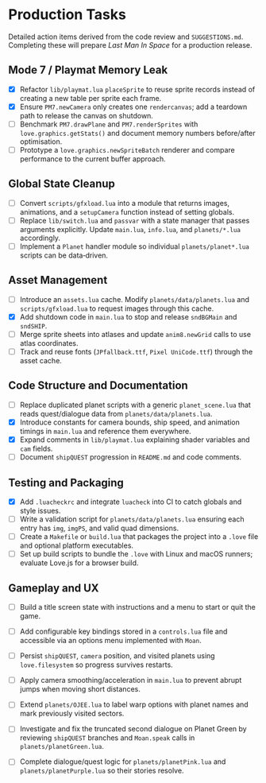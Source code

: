 # Production Tasks

Detailed action items derived from the code review and `SUGGESTIONS.md`.  Completing these will prepare *Last Man In Space* for a production release.

## Mode 7 / Playmat Memory Leak
- [x] Refactor `lib/playmat.lua` `placeSprite` to reuse sprite records instead of creating a new table per sprite each frame.
- [x] Ensure `PM7.newCamera` only creates one `rendercanvas`; add a teardown path to release the canvas on shutdown.
- [ ] Benchmark `PM7.drawPlane` and `PM7.renderSprites` with `love.graphics.getStats()` and document memory numbers before/after optimisation.
- [ ] Prototype a `love.graphics.newSpriteBatch` renderer and compare performance to the current buffer approach.

## Global State Cleanup
- [ ] Convert `scripts/gfxload.lua` into a module that returns images, animations, and a `setupCamera` function instead of setting globals.
- [ ] Replace `lib/switch.lua` and `passvar` with a state manager that passes arguments explicitly.  Update `main.lua`, `info.lua`, and `planets/*.lua` accordingly.
- [ ] Implement a `Planet` handler module so individual `planets/planet*.lua` scripts can be data‑driven.

## Asset Management
- [ ] Introduce an `assets.lua` cache.  Modify `planets/data/planets.lua` and `scripts/gfxload.lua` to request images through this cache.
- [x] Add shutdown code in `main.lua` to stop and release `sndBGMain` and `sndSHIP`.
- [ ] Merge sprite sheets into atlases and update `anim8.newGrid` calls to use atlas coordinates.
- [ ] Track and reuse fonts (`JPfallback.ttf`, `Pixel UniCode.ttf`) through the asset cache.

## Code Structure and Documentation
- [ ] Replace duplicated planet scripts with a generic `planet_scene.lua` that reads quest/dialogue data from `planets/data/planets.lua`.
- [x] Introduce constants for camera bounds, ship speed, and animation timings in `main.lua` and reference them everywhere.
- [x] Expand comments in `lib/playmat.lua` explaining shader variables and `cam` fields.
- [ ] Document `shipQUEST` progression in `README.md` and code comments.

## Testing and Packaging
- [x] Add `.luacheckrc` and integrate `luacheck` into CI to catch globals and style issues.
- [ ] Write a validation script for `planets/data/planets.lua` ensuring each entry has `img`, `imgPS`, and valid quad dimensions.
- [ ] Create a `Makefile` or `build.lua` that packages the project into a `.love` file and optional platform executables.
- [ ] Set up build scripts to bundle the `.love` with Linux and macOS runners; evaluate Love.js for a browser build.

## Gameplay and UX
- [ ] Build a title screen state with instructions and a menu to start or quit the game.
- [ ] Add configurable key bindings stored in a `controls.lua` file and accessible via an options menu implemented with `Moan`.
- [ ] Persist `shipQUEST`, `camera` position, and visited planets using `love.filesystem` so progress survives restarts.
- [ ] Apply camera smoothing/acceleration in `main.lua` to prevent abrupt jumps when moving short distances.
- [ ] Extend `planets/OJEE.lua` to label warp options with planet names and mark previously visited sectors.
- [ ] Investigate and fix the truncated second dialogue on Planet Green by reviewing `shipQUEST` branches and `Moan.speak` calls in `planets/planetGreen.lua`.
- [ ] Complete dialogue/quest logic for `planets/planetPink.lua` and `planets/planetPurple.lua` so their stories resolve.

